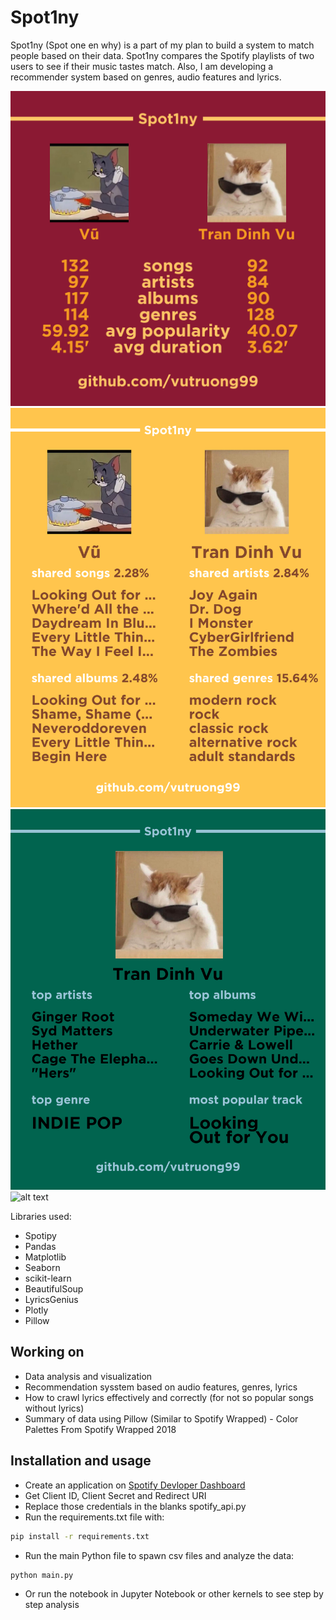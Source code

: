 # Spot1ny

Spot1ny (Spot one en why) is a part of my plan to build a system to match people based on their data. Spot1ny compares the Spotify playlists of two users to see if their music tastes match. Also, I am developing a recommender system based on genres, audio features and lyrics. 

![alt text](https://github.com/vutruong99/Spot1ny/blob/master/images/basic_statistics%20copy%203.png)
![alt text](https://github.com/vutruong99/Spot1ny/blob/master/images/common_statistics%20copy%207.png)
![alt text](https://github.com/vutruong99/Spot1ny/blob/master/images/Tran%20Dinh%20Vu_statistics.png)
![alt text](https://github.com/vutruong99/Spot1ny/blob/master/images/V%C5%A9_statistics%20copy%206.png)

Libraries used:
* Spotipy
* Pandas
* Matplotlib
* Seaborn
* scikit-learn
* BeautifulSoup
* LyricsGenius
* Plotly
* Pillow


## Working on
* Data analysis and visualization
* Recommendation sysstem based on audio features, genres, lyrics
* How to crawl lyrics effectively and correctly (for not so popular songs without lyrics)
* Summary of data using Pillow (Similar to Spotify Wrapped) - Color Palettes From Spotify Wrapped 2018

## Installation and usage
* Create an application on [Spotify Devloper Dashboard](https://developer.spotify.com/dashboard/login)
* Get Client ID, Client Secret and Redirect URI
* Replace those credentials in the blanks spotify_api.py
* Run the requirements.txt file with:
```bash
pip install -r requirements.txt
```
* Run the main Python file to spawn csv files and analyze the data:
```bash
python main.py
```
* Or run the notebook in Jupyter Notebook or other kernels to see step by step analysis
